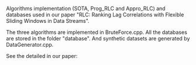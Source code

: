 Algorithms implementation (SOTA, Prog_RLC and Appro_RLC) and databases used in our paper "RLC: Ranking Lag Correlations with Flexible Sliding Windows in Data Streams". 

The three algorithms are implemented in BruteForce.cpp. All the databases are stored in the folder "database". And synthetic datasets are generated by DataGenerator.cpp.

See the detailed in our paper:


